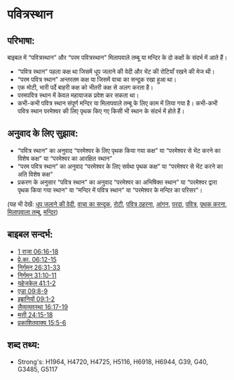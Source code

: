 # पवित्रस्‍थान #

## परिभाषा: ##

बाइबल में “पवित्रस्थान” और “परम पवित्रस्थान” मिलापवाले तम्बू या मन्दिर के दो कक्षों के संदर्भ में आते हैं।

* “पवित्र स्थान” पहला कक्ष था जिसमें धूप जलाने की वेदी और भेंट की रोटियाँ रखने की मेज थी।
* “परम पवित्र स्थान” अन्तरतम कक्ष या जिसमें वाचा का सन्दूक रखा हुआ था।
* एक मोटी, भारी पर्दे बाहरी कक्ष को भीतरी कक्ष से अलग करता है।
* परमपवित्र स्थान में केवल महायाजक प्रवेश कर सकता था।
* कभी-कभी पवित्र स्थान संपूर्ण मन्दिर या मिलापवाले तम्बू के लिए काम में लिया गया है। कभी-कभी पवित्र स्थान परमेश्वर की लिए पृथक किए गए किसी भी स्थान के संदर्भ में होते हैं।

## अनुवाद के लिए सुझाव: ##

* “पवित्र स्थान” का अनुवाद “परमेश्वर के लिए पृथक किया गया कक्ष” या “परमेश्वर से भेंट करने का विशेष कक्ष” या “परमेश्वर का आरक्षित स्थान”
* “परम पवित्र स्थान” का अनुवाद “परमेश्वर के लिए सर्वथा पृथक कक्ष” या “परमेश्वर से भेंट करने का अति विशेष कक्ष”
* प्रकरण के अनुसार “पवित्र स्थान” का अनुवाद “परमेश्वर का अभिषिक्त स्थान” या “परमेश्वर द्वारा पृथक किया गया स्थान” या “मन्दिर में पवित्र स्थान” या “परमेश्वर के मन्दिर का परिसर”।

(यह भी देखें: [धूप जलाने की वेदी](../other/altarofincense.md), [वाचा का सन्दूक](../kt/arkofthecovenant.md), [रोटी](../other/bread.md), [पवित्र ठहरना](../kt/consecrate.md), [आंगन](../other/courtyard.md), [परदा](../other/curtain.md), [पवित्र](../kt/holy.md), [पृथक करना](../kt/setapart.md), [मिलापवाला तम्बू](../kt/tabernacle.md), [मन्दिर](../kt/temple.md))

## बाइबल सन्दर्भ: ##

* [1 राजा 06:16-18](rc://en/tn/help/1ki/06/16)
* [प्रे.का. 06:12-15](rc://en/tn/help/act/06/12)
* [निर्गमन 26:31-33](rc://en/tn/help/exo/26/31)
* [निर्गमन 31:10-11](rc://en/tn/help/exo/31/10)
* [यहेजकेल 41:1-2](rc://en/tn/help/ezk/41/01)
* [एज्रा 09:8-9](rc://en/tn/help/ezr/09/08)
* [इब्रानियों 09:1-2](rc://en/tn/help/heb/09/01)
* [लैव्यव्यवस्था 16:17-19](rc://en/tn/help/lev/16/17)
* [मत्ती 24:15-18](rc://en/tn/help/mat/24/15)
* [प्रकाशितवाक्य 15:5-6](rc://en/tn/help/rev/15/05)


## शब्द तथ्य: ##

* Strong's: H1964, H4720, H4725, H5116, H6918, H6944, G39, G40, G3485, G5117
